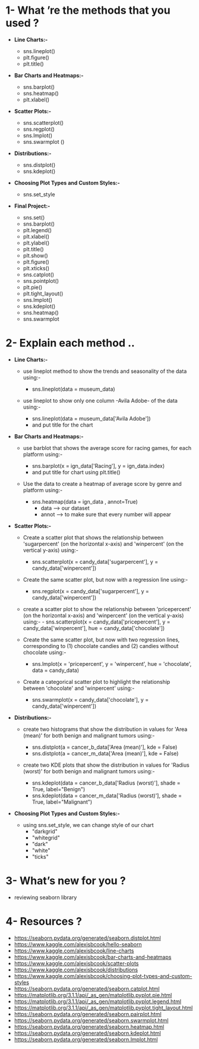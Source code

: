 # 1- What ’re the methods that you used ?
 
   - **Line Charts:-**
        - sns.lineplot()  
        - plt.figure()
        - plt.title()
   
   - **Bar Charts and Heatmaps:-**
        - sns.barplot()
        - sns.heatmap()
        - plt.xlabel()
       
   - **Scatter Plots:-**
        - sns.scatterplot()
        - sns.regplot()
        - sns.lmplot()  
        - sns.swarmplot ()

   - **Distributions:-**
        - sns.distplot()
        - sns.kdeplot()

   - **Choosing Plot Types and Custom Styles:-**
        - sns.set_style

   - **Final Project:-**
        - sns.set()
        - sns.barplot()
        - plt.legend()
        - plt.xlabel()
        - plt.ylabel()
        - plt.title()
        - plt.show()
        - plt.figure()
        - plt.xticks()
        - sns.catplot()
        - sns.pointplot()
        - plt.pie()
        - plt.tight_layout()
        - sns.lmplot()
        - sns.kdeplot()
        - sns.heatmap()
        - sns.swarmplot

# 2- Explain each method ..

   - **Line Charts:-**
 
        - use lineplot method to show the trends and seasonality of the data using:-
          - sns.lineplot(data = museum_data)

        - use lineplot to show only one column -Avila Adobe- of the data using:-
          - sns.lineplot(data = museum_data['Avila Adobe'])
          - and put title for the chart

   - **Bar Charts and Heatmaps:-**

        - use barblot that shows the average score for racing games, for each platform using:-
          - sns.barplot(x = ign_data['Racing'], y = ign_data.index)
          - and put title for chart using plt.title()

        - Use the data to create a heatmap of average score by genre and platform using:-
          - sns.heatmap(data = ign_data , annot=True)
            - data --> our dataset
            - annot --> to make sure that every number will appear   

   - **Scatter Plots:-** 
         
        - Create a scatter plot that shows the relationship between 'sugarpercent' (on the horizontal x-axis) and 'winpercent' (on the vertical y-axis) using:- 
          - sns.scatterplot(x = candy_data['sugarpercent'], y = candy_data['winpercent'])

        - Create the same scatter plot, but now with a regression line using:- 
          - sns.regplot(x = candy_data['sugarpercent'], y = candy_data['winpercent'])

        -  create a scatter plot to show the relationship between 'pricepercent' (on the horizontal x-axis) and 'winpercent' (on the vertical y-axis) using:- 
          - sns.scatterplot(x = candy_data['pricepercent'], y = candy_data['winpercent'], hue = candy_data['chocolate'])

        - Create the same scatter plot, but now with two regression lines, corresponding to (1) chocolate candies and (2) candies without chocolate using:- 
          - sns.lmplot(x = 'pricepercent', y = 'winpercent',
           hue = 'chocolate', data = candy_data)
 
        - Create a categorical scatter plot to highlight the relationship between 'chocolate' and 'winpercent' using:-
          - sns.swarmplot(x = candy_data['chocolate'], y = candy_data['winpercent'])

   - **Distributions:-**
 
        - create two histograms that show the distribution in values for 'Area (mean)' for both benign and malignant tumors using:-
          - sns.distplot(a = cancer_b_data['Area (mean)'], kde = False)
          - sns.distplot(a = cancer_m_data['Area (mean)'], kde = False) 

        - create two KDE plots that show the distribution in values for 'Radius (worst)' for both benign and malignant tumors using:-
          - sns.kdeplot(data = cancer_b_data['Radius (worst)'], shade = True, label="Benign")
          - sns.kdeplot(data = cancer_m_data['Radius (worst)'], shade = True, label="Malignant")

   - **Choosing Plot Types and Custom Styles:-**
       
        - using sns.set_style, we can change style of our chart
          - "darkgrid"
          - "whitegrid"
          - "dark"
          - "white"
          - "ticks"         

# 3- What’s new for you ?

   - reviewing seaborn library

# 4- Resources ? 

   - https://seaborn.pydata.org/generated/seaborn.distplot.html
   - https://www.kaggle.com/alexisbcook/hello-seaborn
   - https://www.kaggle.com/alexisbcook/line-charts
   - https://www.kaggle.com/alexisbcook/bar-charts-and-heatmaps
   - https://www.kaggle.com/alexisbcook/scatter-plots
   - https://www.kaggle.com/alexisbcook/distributions
   - https://www.kaggle.com/alexisbcook/choosing-plot-types-and-custom-styles
   - https://seaborn.pydata.org/generated/seaborn.catplot.html
   - https://matplotlib.org/3.1.1/api/_as_gen/matplotlib.pyplot.pie.html
   - https://matplotlib.org/3.1.1/api/_as_gen/matplotlib.pyplot.legend.html
   - https://matplotlib.org/3.1.1/api/_as_gen/matplotlib.pyplot.tight_layout.html
   - https://seaborn.pydata.org/generated/seaborn.pairplot.html
   - https://seaborn.pydata.org/generated/seaborn.swarmplot.html
   - https://seaborn.pydata.org/generated/seaborn.heatmap.html
   - https://seaborn.pydata.org/generated/seaborn.kdeplot.html
   - https://seaborn.pydata.org/generated/seaborn.lmplot.html
